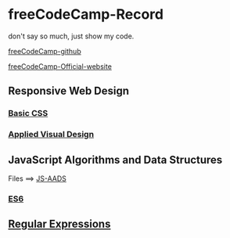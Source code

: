 <!--
 * @Author: kok-s0s
 * @Date: 2021-05-30 22:58:39
 * @LastEditTime: 2021-06-18 17:23:39
 * @Description: just Code!
-->

# freeCodeCamp-Record

don't say so much, just show my code.

[freeCodeCamp-github](https://github.com/freeCodeCamp/freeCodeCamp)

[freeCodeCamp-Official-website](https://www.freecodecamp.org/)

## Responsive Web Design

### [Basic CSS](./Notes/Basic-CSS.md)

### [Applied Visual Design](./Notes/Responsive-Web-Design/Applied-Visual-Design.md)

## JavaScript Algorithms and Data Structures 

Files ==> [JS-AADS](./Notes/JS-AADS)

### [ES6](./Notes/JS-AADS/ES6.md)

## [Regular Expressions](./Notes/JS-AADS/Regular-Expressions.md)
